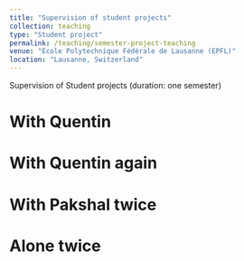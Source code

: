 ```yaml
---
title: "Supervision of student projects"
collection: teaching
type: "Student project"
permalink: /teaching/semester-project-teaching
venue: "Ecole Polytechnique Fédérale de Lausanne (EPFL)"
location: "Lausanne, Switzerland"
---
```


Supervision of Student projects (duration: one semester)

With Quentin
======

With Quentin again
======

With Pakshal twice
======

Alone twice
======
